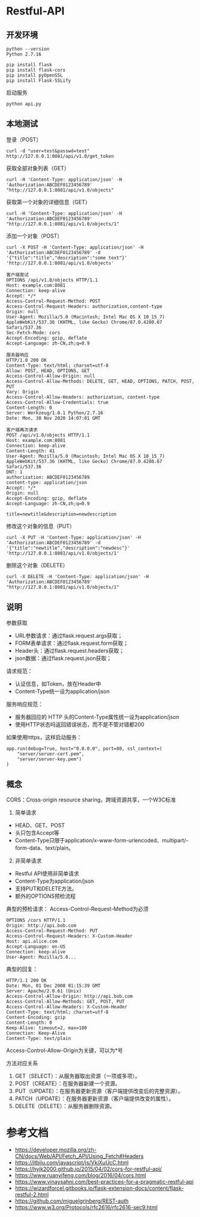 # Restful-API

## 开发环境

```
python --version
Python 2.7.16

pip install flask
pip install flask-cors
pip install pyOpenSSL
pip install Flask-SSLify
```

启动服务
```
python api.py
```

## 本地测试

登录（POST）

```
curl -d "user=test&passwd=test" http://127.0.0.1:8081/api/v1.0/get_token
```

获取全部对象列表（GET）
```
curl -H 'Content-Type: application/json' -H 'Authorization:ABCDEF0123456789' "http://127.0.0.1:8081/api/v1.0/objects"
```

获取第一个对象的详细信息（GET）
```
curl -H 'Content-Type: application/json' -H 'Authorization:ABCDEF0123456789' "http://127.0.0.1:8081/api/v1.0/objects/1"
```

添加一个对象（POST）
```
curl -X POST -H 'Content-Type: application/json' -H 'Authorization:ABCDEF0123456789' -d '{"title":"title","description":"some text"}' 'http://127.0.0.1:8081/api/v1.0/objects'
```

```
客户端尝试
OPTIONS /api/v1.0/objects HTTP/1.1
Host: example.com:8081
Connection: keep-alive
Accept: */*
Access-Control-Request-Method: POST
Access-Control-Request-Headers: authorization,content-type
Origin: null
User-Agent: Mozilla/5.0 (Macintosh; Intel Mac OS X 10_15_7) AppleWebKit/537.36 (KHTML, like Gecko) Chrome/87.0.4280.67 Safari/537.36
Sec-Fetch-Mode: cors
Accept-Encoding: gzip, deflate
Accept-Language: zh-CN,zh;q=0.9

服务器响应
HTTP/1.0 200 OK
Content-Type: text/html; charset=utf-8
Allow: POST, HEAD, OPTIONS, GET
Access-Control-Allow-Origin: null
Access-Control-Allow-Methods: DELETE, GET, HEAD, OPTIONS, PATCH, POST, PUT
Vary: Origin
Access-Control-Allow-Headers: authorization, content-type
Access-Control-Allow-Credentials: true
Content-Length: 0
Server: Werkzeug/1.0.1 Python/2.7.16
Date: Mon, 30 Nov 2020 14:07:01 GMT

客户端再次请求
POST /api/v1.0/objects HTTP/1.1
Host: example.com:8081
Connection: keep-alive
Content-Length: 41
User-Agent: Mozilla/5.0 (Macintosh; Intel Mac OS X 10_15_7) AppleWebKit/537.36 (KHTML, like Gecko) Chrome/87.0.4280.67 Safari/537.36
DNT: 1
authorization: ABCDEF0123456789
content-type: application/json
Accept: */*
Origin: null
Accept-Encoding: gzip, deflate
Accept-Language: zh-CN,zh;q=0.9

title=newtitle&description=newdescription
```

修改这个对象的信息（PUT）
```
curl -X PUT -H 'Content-Type: application/json' -H 'Authorization:ABCDEF0123456789' -d '{"title":"newtitle","description":"newdesc"}' 'http://127.0.0.1:8081/api/v1.0/objects/1'
```

删除这个对象（DELETE）
```
curl -X DELETE -H 'Content-Type: application/json' -H 'Authorization:ABCDEF0123456789' "http://127.0.0.1:8081/api/v1.0/objects/1"
```

## 说明

参数获取
- URL参数请求：通过flask.request.args获取；
- FORM表单请求：通过flask.request.form获取；
- Header头：通过flask.request.headers获取；
- json数据：通过flask.request.json获取；

请求规范：
- 认证信息，如Token，放在Header中
- Content-Type统一设为application/json

服务响应规范：
- 服务器回应的 HTTP 头的Content-Type属性统一设为application/json
- 使用HTTP状态吗返回错误状态，而不是不管对错都200

如果使用https，这样启动服务：
```
app.run(debug=True, host="0.0.0.0", port=80, ssl_context=(
    "server/server-cert.pem",
    "server/server-key.pem")
)
```


## 概念

CORS：Cross-origin resource sharing，跨域资源共享，一个W3C标准

1. 简单请求
- HEAD、GET、POST
- 头只包含Accept等
- Content-Type只限于application/x-www-form-urlencoded、multipart/- form-data、text/plain。

2. 非简单请求
- Restful API使用非简单请求
- Content-Type为application/json
- 支持PUT和DELETE方法。
- 额外的OPTIONS预检流程

典型的预检请求：
Access-Control-Request-Method为必须
```
OPTIONS /cors HTTP/1.1
Origin: http://api.bob.com
Access-Control-Request-Method: PUT
Access-Control-Request-Headers: X-Custom-Header
Host: api.alice.com
Accept-Language: en-US
Connection: keep-alive
User-Agent: Mozilla/5.0...
```
典型的回复：
```
HTTP/1.1 200 OK
Date: Mon, 01 Dec 2008 01:15:39 GMT
Server: Apache/2.0.61 (Unix)
Access-Control-Allow-Origin: http://api.bob.com
Access-Control-Allow-Methods: GET, POST, PUT
Access-Control-Allow-Headers: X-Custom-Header
Content-Type: text/html; charset=utf-8
Content-Encoding: gzip
Content-Length: 0
Keep-Alive: timeout=2, max=100
Connection: Keep-Alive
Content-Type: text/plain
```
Access-Control-Allow-Origin为关键，可以为*号

方法对应关系
1. GET（SELECT）：从服务器取出资源（一项或多项）。
1. POST（CREATE）：在服务器新建一个资源。
1. PUT（UPDATE）：在服务器更新资源（客户端提供改变后的完整资源）。
1. PATCH（UPDATE）：在服务器更新资源（客户端提供改变的属性）。
1. DELETE（DELETE）：从服务器删除资源。

# 参考文档

- https://developer.mozilla.org/zh-CN/docs/Web/API/Fetch_API/Using_Fetch#Headers
- https://itbilu.com/javascript/js/VkiXuUcC.html
- https://hyjk2000.github.io/2015/04/02/cors-for-restful-api/
- https://www.ruanyifeng.com/blog/2016/04/cors.html
- https://www.vinaysahni.com/best-practices-for-a-pragmatic-restful-api
- https://wizardforcel.gitbooks.io/flask-extension-docs/content/flask-restful-2.html
- https://github.com/miguelgrinberg/REST-auth
- https://www.w3.org/Protocols/rfc2616/rfc2616-sec9.html